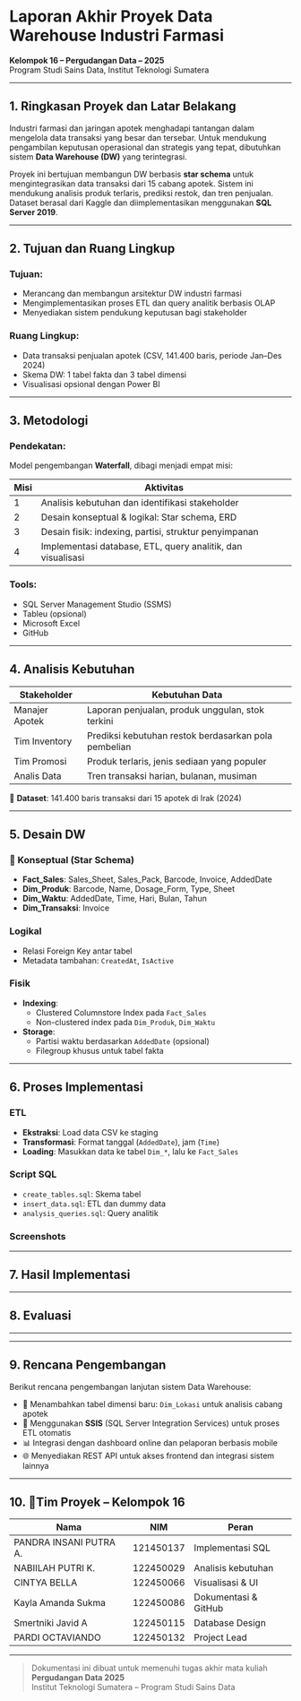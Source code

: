 # Laporan Akhir Proyek Data Warehouse Industri Farmasi  
**Kelompok 16 – Pergudangan Data – 2025**  
Program Studi Sains Data, Institut Teknologi Sumatera  

---

## 1. Ringkasan Proyek dan Latar Belakang  
Industri farmasi dan jaringan apotek menghadapi tantangan dalam mengelola data transaksi yang besar dan tersebar. Untuk mendukung pengambilan keputusan operasional dan strategis yang tepat, dibutuhkan sistem **Data Warehouse (DW)** yang terintegrasi.

Proyek ini bertujuan membangun DW berbasis **star schema** untuk mengintegrasikan data transaksi dari 15 cabang apotek. Sistem ini mendukung analisis produk terlaris, prediksi restok, dan tren penjualan. Dataset berasal dari Kaggle dan diimplementasikan menggunakan **SQL Server 2019**.

---

## 2. Tujuan dan Ruang Lingkup  

### Tujuan:
- Merancang dan membangun arsitektur DW industri farmasi  
- Mengimplementasikan proses ETL dan query analitik berbasis OLAP  
- Menyediakan sistem pendukung keputusan bagi stakeholder  

### Ruang Lingkup:
- Data transaksi penjualan apotek (CSV, 141.400 baris, periode Jan–Des 2024)  
- Skema DW: 1 tabel fakta dan 3 tabel dimensi  
- Visualisasi opsional dengan Power BI  

---

## 3. Metodologi  

### Pendekatan:  
Model pengembangan **Waterfall**, dibagi menjadi empat misi:

| Misi | Aktivitas                                                                 |
|------|--------------------------------------------------------------------------|
| 1    | Analisis kebutuhan dan identifikasi stakeholder                          |
| 2    | Desain konseptual & logikal: Star schema, ERD                            |
| 3    | Desain fisik: indexing, partisi, struktur penyimpanan                    |
| 4    | Implementasi database, ETL, query analitik, dan visualisasi              |

### Tools:
- SQL Server Management Studio (SSMS)  
- Tableu (opsional)  
- Microsoft Excel  
- GitHub  

---

## 4. Analisis Kebutuhan 

| Stakeholder      | Kebutuhan Data                                               |
|------------------|--------------------------------------------------------------|
| Manajer Apotek   | Laporan penjualan, produk unggulan, stok terkini            |
| Tim Inventory    | Prediksi kebutuhan restok berdasarkan pola pembelian         |
| Tim Promosi      | Produk terlaris, jenis sediaan yang populer                  |
| Analis Data      | Tren transaksi harian, bulanan, musiman                      |

📌 **Dataset**: 141.400 baris transaksi dari 15 apotek di Irak (2024)

---

## 5. Desain DW  

### 📐 Konseptual (Star Schema)
- **Fact_Sales**: Sales_Sheet, Sales_Pack, Barcode, Invoice, AddedDate  
- **Dim_Produk**: Barcode, Name, Dosage_Form, Type, Sheet  
- **Dim_Waktu**: AddedDate, Time, Hari, Bulan, Tahun  
- **Dim_Transaksi**: Invoice  

### Logikal
- Relasi Foreign Key antar tabel  
- Metadata tambahan: `CreatedAt`, `IsActive`  

### Fisik
- **Indexing**:
  - Clustered Columnstore Index pada `Fact_Sales`
  - Non-clustered index pada `Dim_Produk`, `Dim_Waktu`
- **Storage**:
  - Partisi waktu berdasarkan `AddedDate` (opsional)
  - Filegroup khusus untuk tabel fakta  

---

## 6. Proses Implementasi   

### ETL
- **Ekstraksi**: Load data CSV ke staging  
- **Transformasi**: Format tanggal (`AddedDate`), jam (`Time`)  
- **Loading**: Masukkan data ke tabel `Dim_*`, lalu ke `Fact_Sales`  

### Script SQL
- `create_tables.sql`: Skema tabel  
- `insert_data.sql`: ETL dan dummy data  
- `analysis_queries.sql`: Query analitik  

### Screenshots 

---

## 7. Hasil Implementasi  

---
## 8. Evaluasi

---

---

## 9. Rencana Pengembangan

Berikut rencana pengembangan lanjutan sistem Data Warehouse:

- 📍 Menambahkan tabel dimensi baru: `Dim_Lokasi` untuk analisis cabang apotek
- 🔁 Menggunakan **SSIS** (SQL Server Integration Services) untuk proses ETL otomatis
- 📊 Integrasi dengan dashboard online dan pelaporan berbasis mobile
- 🌐 Menyediakan REST API untuk akses frontend dan integrasi sistem lainnya

---

## 10. 👥Tim Proyek – Kelompok 16

| Nama                      | NIM         | Peran                    |
|---------------------------|-------------|---------------------------|
| PANDRA INSANI PUTRA A.    | 121450137   | Implementasi SQL          |
| NABIILAH PUTRI K.         | 122450029   | Analisis kebutuhan        |
| CINTYA BELLA              | 122450066   | Visualisasi & UI          |
| Kayla Amanda Sukma        | 122450086   | Dokumentasi & GitHub      |
| Smertniki Javid A         | 122450115   | Database Design           |
| PARDI OCTAVIANDO          | 122450132   | Project Lead              |

---

> Dokumentasi ini dibuat untuk memenuhi tugas akhir mata kuliah **Pergudangan Data 2025**  
> Institut Teknologi Sumatera – Program Studi Sains Data

